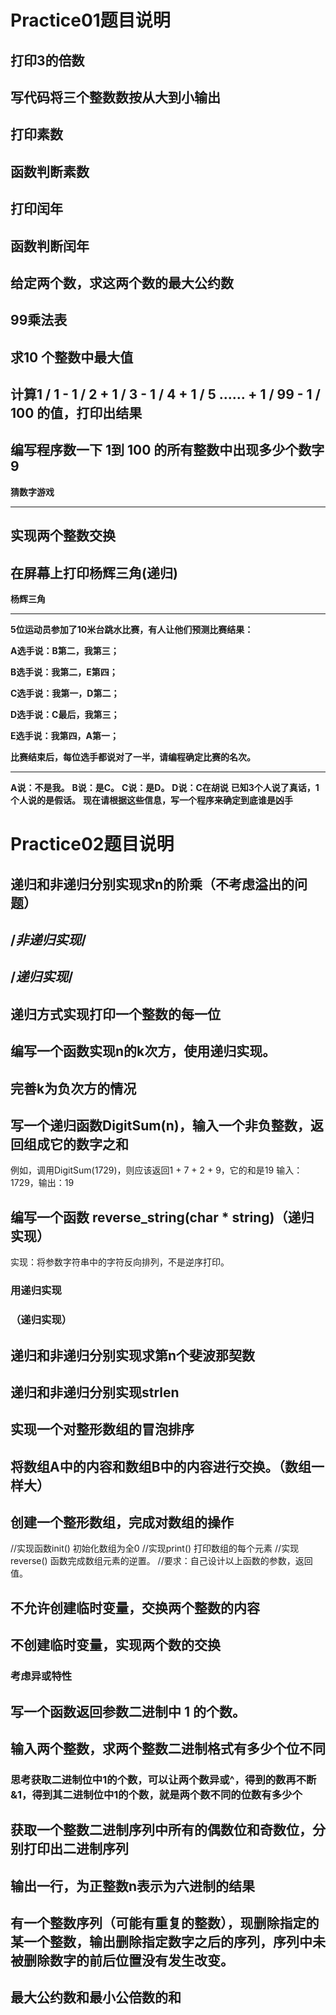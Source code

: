 # Practice01题目说明



**打印3的倍数**
---

**写代码将三个整数数按从大到小输出**
---

**打印素数**
---

**函数判断素数**
---

**打印闰年**
---

**函数判断闰年**
---

**给定两个数，求这两个数的最大公约数**
---

**99乘法表**
---

**求10 个整数中最大值**
---

**计算1 / 1 - 1 / 2 + 1 / 3 - 1 / 4 + 1 / 5 …… + 1 / 99 - 1 / 100 的值，打印出结果**
---

**编写程序数一下 1到 100 的所有整数中出现多少个数字9**
---

**猜数字游戏**

---

**实现两个整数交换**
---

**在屏幕上打印杨辉三角(递归)**
---

**杨辉三角**

---

**5位运动员参加了10米台跳水比赛，有人让他们预测比赛结果：**

**A选手说：B第二，我第三；**

**B选手说：我第二，E第四；**

**C选手说：我第一，D第二；**

**D选手说：C最后，我第三；**

**E选手说：我第四，A第一；**

**比赛结束后，每位选手都说对了一半，请编程确定比赛的名次。**

---

**A说：不是我。**
**B说：是C。**
**C说：是D。**
**D说：C在胡说**
**已知3个人说了真话，1个人说的是假话。**
**现在请根据这些信息，写一个程序来确定到底谁是凶手**



# Practice02题目说明

## 递归和非递归分别实现求n的阶乘（不考虑溢出的问题）
## /*非递归实现*/


## /*递归实现*/

## 递归方式实现打印一个整数的每一位

## 编写一个函数实现n的k次方，使用递归实现。

## 完善k为负次方的情况

## 写一个递归函数DigitSum(n)，输入一个非负整数，返回组成它的数字之和
例如，调用DigitSum(1729)，则应该返回1 + 7 + 2 + 9，它的和是19
输入：1729，输出：19



## 编写一个函数 reverse_string(char * string)（递归实现）
实现：将参数字符串中的字符反向排列，不是逆序打印。

### 用递归实现

### （递归实现）

## 递归和非递归分别实现求第n个斐波那契数

## 递归和非递归分别实现strlen

## 实现一个对整形数组的冒泡排序

## 将数组A中的内容和数组B中的内容进行交换。（数组一样大）

## 创建一个整形数组，完成对数组的操作

//实现函数init() 初始化数组为全0
//实现print()  打印数组的每个元素
//实现reverse()  函数完成数组元素的逆置。
//要求：自己设计以上函数的参数，返回值。

## 不允许创建临时变量，交换两个整数的内容

## 不创建临时变量，实现两个数的交换
### 考虑异或特性

## 写一个函数返回参数二进制中 1 的个数。

## 输入两个整数，求两个整数二进制格式有多少个位不同

### 思考获取二进制位中1的个数，可以让两个数异或^，得到的数再不断&1，得到其二进制位中1的个数，就是两个数不同的位数有多少个

## 获取一个整数二进制序列中所有的偶数位和奇数位，分别打印出二进制序列

## 输出一行，为正整数n表示为六进制的结果

## 有一个整数序列（可能有重复的整数），现删除指定的某一个整数，输出删除指定数字之后的序列，序列中未被删除数字的前后位置没有发生改变。

## **最大公约数和最小公倍数的和**

